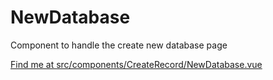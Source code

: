 # NewDatabase

Component to handle the create new database page

[Find me at src/components/CreateRecord/NewDatabase.vue](https://github.com/FAIRsharing/fairsharing.github.io/tree/master/src/components/CreateRecord/NewDatabase.vue)